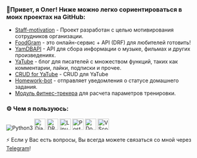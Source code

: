  ### 👋Привет, я Олег! Ниже можно легко сориентироваться в моих проектах на GitHub:
- [Staff-motivation](https://github.com/staff-motivation/backend) - Проект разработан с целью мотивирования сотрудников организации.
- [FoodGram](https://github.com/oleg4bat/foodgram-project-react) - это онлайн-сервис + API (DRF) для любителей готовить!
- [YamDBAPI](https://github.com/oleg4bat/api_yamdb) - API для сбора информации о музыке, фильмах и других произведениях.
- [YaTube](https://github.com/oleg4bat/yatube) - блог для писателей с множеством функций, таких как комментарии, лайки, подписки и прочее.
- [CRUD for YaTube](https://github.com/oleg4bat/api_final_yatube) - CRUD для YaTube
- [Homework-bot](https://github.com/oleg4bat/homework_bot) - отправляет уведомления о статусе домашнего задания.
- [Модуль фитнес-трекера](https://github.com/oleg4bat/hw_python_oop) для расчета параметров тренировки.

### :gear: Чем я пользуюсь:
<p>
  <img src="https://img.shields.io/badge/Python-FFD43B?style=for-the-badge&logo=python&logoColor=blue" alt="Python3" >
  <img src="https://img.shields.io/badge/Django-092E20?style=for-the-badge&logo=django&logoColor=green" alt="Django" height="30">
  <img src="https://img.shields.io/badge/django%20rest-ff1709?style=for-the-badge&logo=django&logoColor=white" alt="DRF" height="30">
  <img src="https://img.shields.io/badge/Linux-FCC624?style=for-the-badge&logo=linux&logoColor=black" alt="Linux" height="30">
  <img src="https://img.shields.io/badge/PostgreSQL-316192?style=for-the-badge&logo=postgresql&logoColor=white" alt="Postgres" height="30">
  <img src="https://img.shields.io/badge/Docker-2CA5E0?style=for-the-badge&logo=docker&logoColor=white" alt="Docker" height="30">
  <img src="https://img.shields.io/badge/VSCode-0078D4?style=for-the-badge&logo=visual%20studio%20code&logoColor=white" alt="VScode logo" height="30">

⚡ Если у Вас есть вопросы, Вы всегда можете связаться со мной через [Telegram](https://t.me/oleg4bat)!

<!--
**oleg4bat/oleg4bat** is a ✨ _special_ ✨ repository because its `README.md` (this file) appears on your GitHub profile.

Here are some ideas to get you started:

- 🔭 I’m currently working on ...
- 🌱 I’m currently learning ...
- 👯 I’m looking to collaborate on ...
- 🤔 I’m looking for help with ...
- 💬 Ask me about ...
- 📫 How to reach me: ...
- 😄 Pronouns: ...
- ⚡ Fun fact: ...
-->
